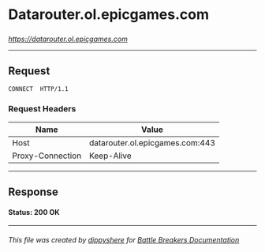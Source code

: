 # Datarouter.ol.epicgames.com

#####

*https://datarouter.ol.epicgames.com*



___

## Request

```http request
CONNECT  HTTP/1.1
```





### Request Headers

| Name | Value |
|---|---|
| Host | datarouter.ol.epicgames.com:443 |
| Proxy-Connection | Keep-Alive |



___

## Response

#### Status: 200 OK







___

###### This file was created by [dippyshere](https://github.com/dippyshere) for [Battle Breakers Documentation](https://github.com/dippyshere/battle-breakers-documentation)
